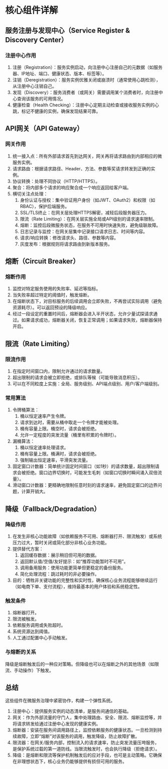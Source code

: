 # 核心组件详解

## 服务注册与发现中心（Service Register & Discovery Center）

### 注册中心作用

1. 注册（Registration）：服务实例启动，向注册中心注册自己的元数据（如服务器、IP地址、端口、健康状态、版本、标签等）。
2. 注销（Deregistration）：服务实例优雅关闭或崩溃时（通常使用心跳检测），从注册中心注销自己。
3. 发现（Discovery）：服务消费者（或网关）需要调用某个消费者时，向注册中心查询该服务的可用情况。
4. 健康检查（Health Checking）：注册中心定期主动检查或接收服务实例的心跳，标记不健康的实例，确保发现结果可靠。

## API网关（API Gateway）

### 网关作用

1. 统一接入点：所有外部请求首先到达网关，网关再将请求路由到内部相应的微服务实例。
2. 请求路由：根据请求路径、Header、方法、参数等奖请求转发到正确的实例。
3. 协议转换：处理不同协议（HTTP/HTTPS）。
4. 聚合：将内部多个请求的响应聚合成一个响应返回给客户端。
5. 横切关注点处理：
   1. 身份认证与授权：集中验证用户身份（如JWT、OAuth2）和权限（如RBAC），保护后端服务。
   2. SSL/TLS终止：在网关层处理HTTPS解密，减轻后段服务器压力。
   3. 限流（Rate Limiting）：在网关层实施全局或API级别的请求速率限制。
   4. 熔断：监控后段微服务状态，在服务不可用时快速失败，避免级联故障。
   5. 日志记录与监控：在网关层集中记录接口请求日志、时间等内容。
   6. 请求/响应转换：修改请求头、路径、参数等内容。
   7. 灰度发布：根据规则将请求路由到新版本服务。

## 熔断（Circuit Breaker）

### 熔断作用

1. 监控对特定服务使用的失败率、延迟等指标。
2. 当失败率超过特定的阈值时，触发熔断。
3. 在熔断状态下，对目标服务的后续调用会立即失败，不再尝试实际调用（避免资源耗尽）。可以返回预设的降级响应。
4. 经过一段设定的重置时间后，熔断器会进入半开状态，允许少量试探请求通过。如果请求成功，熔断器关闭，恢复正常调用；如果请求失败，熔断器保持开启。

## 限流（Rate Limiting）

### 限流作用

1. 在指定时间窗口内，限制允许通过的请求数量。
2. 超出限制的请求会被立即拒绝，或排队等候（可能导致消息积压）。
3. 可以在不同粒度上实施：全局、服务级别、API端点级别、用户/客户端级别。

### 常用算法

1. 令牌桶算法：
   1. 桶以恒定速率产生令牌。
   2. 请求到达时，需要从桶中取走一个令牌才能被处理。
   3. 桶有容量上限。桶空时，请求会被拒绝。
   4. 允许一定程度的突发流量（桶里有积累的令牌时）。
2. 漏桶算法：
   1. 桶以恒定速率处理请求。
   2. 桶有容量上限。桶满时，请求会被拒绝。
   3. 强制输出恒定速率，平滑突发流量。
3. 固定窗口计数器：简单统计固定时间窗口（如1秒）的请求数量，超出限制请求会被拒绝。窗口边界切换时，可能发生毛刺（如窗口切换时瞬间涌入双倍流量）。
4. 滑动窗口计数器：更精确地限制任意时刻的请求速率，避免固定窗口的边界问题，计算开销大。

## 降级（Fallback/Degradation）

### 降级作用

1. 在发生非核心功能故障（如依赖服务不可用、熔断器打开、限流触发）或系统压力过大，暂时关闭或简化部分非核心业务功能。
2. 提供替代方案：
   1. 返回缓存数据：展示稍旧但可用的数据。
   2. 返回默认值/空值/友好提示：如“推荐功能暂时不可用”。
   3. 调用备用服务：使用功能更简单但更稳定的备份服务。
   4. 简化处理流程：跳过耗时的非必要操作。
3. 目的：牺牲非关键功能的完整性和实时性，确保核心业务流程能够继续运行（如电商下单、支付流程），维持最基本的用户体验和系统稳定性。

### 触发条件

1. 熔断器打开。
2. 限流被触发。
3. 依赖服务调用或失败超时。
4. 系统资源达到阈值。
5. 人工通过配置中心手动触发。

### 与熔断的关系

降级是熔断触发后的一种应对策略。但降级也可以在熔断之外的其他场景（如限流、手动操作）下触发。

## 总结

这些组件在微服务治理中紧密协作，构建一个弹性系统。

1. 注册中心：提供服务实例的动态清单，是服务间通信的基础。
2. 网关：作为外部流量的守门人，集中处理路由、安全、限流、熔断监控等，并将请求转发给通过注册中心发现的健康实例。
3. 熔断器：安装在服务间调用路径上，监控依赖服务的健康状态。一旦检测到持续故障，立即“熔断”对该服务的调用，触发降级，防止故障扩散。
4. 限流器：在网关/服务内部，控制流入的请求速率，防止突发流量压垮服务，是保护系统过载的第一道防线。当限流触发时，也会执行降级（拒绝请求）。
5. 降级：是熔断和限流等保护机制触发后的应对手段，也可是主动策略。它确保在非理想状态下，核心业务仍能够提供有损但可用的服务。
